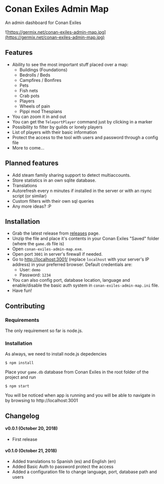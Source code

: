 # Conan Exiles Admin Map

An admin dashboard for Conan Exiles

![https://germix.net/conan-exiles-admin-map.jpg](https://germix.net/conan-exiles-admin-map.jpg)

## Features

- Ability to see the most important stuff placed over a map:
  - Buildings (Foundations)
  - Bedrolls / Beds
  - Campfires / Bonfires
  - Pets
  - Fish nets
  - Crab pots
  - Players
  - Wheels of pain
  - Pippi mod Thespians
- You can zoom it in and out
- You can get the `TeleportPlayer` command just by clicking in a marker
- Possibility to filter by guilds or lonely players
- List of players with their basic information
- Protect the access to the tool with users and password through a config file
- More to come...

## Planned features

- Add steam family sharing support to detect multiaccounts.
- Store statistics in an own sqlite database.
- Translations
- Autorefresh every n minutes if installed in the server or with an rsync script (or similar)
- Custom filters with their own sql queries
- Any more ideas? :P

## Installation

- Grab the latest release from [releases](https://github.com/germanrcuriel/conan-exiles-admin-map/releases) page.
- Unzip the file and place it's contents in your Conan Exiles "Saved" folder (where the `game.db` file is)
- Open `conan-exiles-admin-map.exe`.
- Open port `3001` in server's firewall if needed.
- Go to [http://localhost:3001/](http://localhost:3001/) (replace `localhost` with your server's IP address) in your preferred browser. Default credentials are:
    - User: `demo`
    - Password: `1234`
- You can also config port, database location, language and enable/disable the basic auth system in `conan-exiles-admin-map.ini` file.
- Have fun!

## Contributing

### Requirements

The only requirement so far is node.js.

### Installation

As always, we need to install node.js depedencies

```
$ npm install
```

Place your `game.db` database from Conan Exiles in the root folder of the project and run

```
$ npm start
```

You will be noticed when app is running and you will be able to navigate in by browsing to http://localhost:3001

## Changelog

#### v0.0.1 (October 20, 2018)

- First release

#### v0.1.0 (October 21, 2018)

- Added translations to Spanish (es) and English (en)
- Added Basic Auth to password protect the access
- Added a configuration file to change language, port, database path and users

